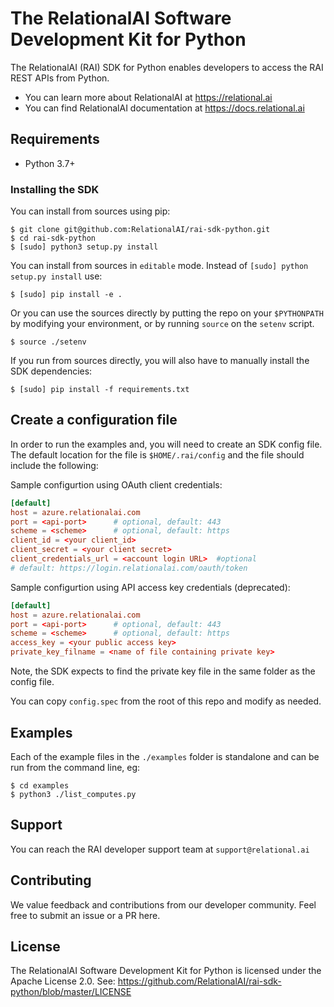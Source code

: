 # The RelationalAI Software Development Kit for Python

The RelationalAI (RAI) SDK for Python enables developers to access the RAI
REST APIs from Python.

* You can learn more about RelationalAI at <https://relational.ai>
* You can find RelationalAI documentation at <https://docs.relational.ai>

## Requirements

* Python 3.7+

### Installing the SDK

You can install from sources using pip:

```console
$ git clone git@github.com:RelationalAI/rai-sdk-python.git
$ cd rai-sdk-python
$ [sudo] python3 setup.py install
```

You can install from sources in `editable` mode. Instead of `[sudo] python setup.py install` use:

```console
$ [sudo] pip install -e .
```

Or you can use the sources directly by putting the repo on your `$PYTHONPATH`
by modifying your environment, or by running `source` on the `setenv` script.

```console
$ source ./setenv
```

If you run from sources directly, you will also have to manually install the
SDK dependencies:

```console
$ [sudo] pip install -f requirements.txt
```

## Create a configuration file

In order to run the examples and, you will need to create an SDK config file.
The default location for the file is `$HOME/.rai/config` and the file should
include the following:

Sample configurtion using OAuth client credentials:

```conf
[default]
host = azure.relationalai.com
port = <api-port>      # optional, default: 443
scheme = <scheme>      # optional, default: https
client_id = <your client_id>
client_secret = <your client secret>
client_credentials_url = <account login URL>  #optional
# default: https://login.relationalai.com/oauth/token
```

Sample configurtion using API access key credentials (deprecated):

```conf
[default]
host = azure.relationalai.com
port = <api-port>      # optional, default: 443
scheme = <scheme>      # optional, default: https
access_key = <your public access key>
private_key_filname = <name of file containing private key>
```

Note, the SDK expects to find the private key file in the same folder as the
config file.

You can copy `config.spec` from the root of this repo and modify as needed.

## Examples

Each of the example files in the `./examples` folder is standalone and can be
run from the command line, eg:

```console
$ cd examples
$ python3 ./list_computes.py
```

## Support

You can reach the RAI developer support team at `support@relational.ai`

## Contributing

We value feedback and contributions from our developer community. Feel free
to submit an issue or a PR here.

## License

The RelationalAI Software Development Kit for Python is licensed under the
Apache License 2.0. See:
https://github.com/RelationalAI/rai-sdk-python/blob/master/LICENSE
